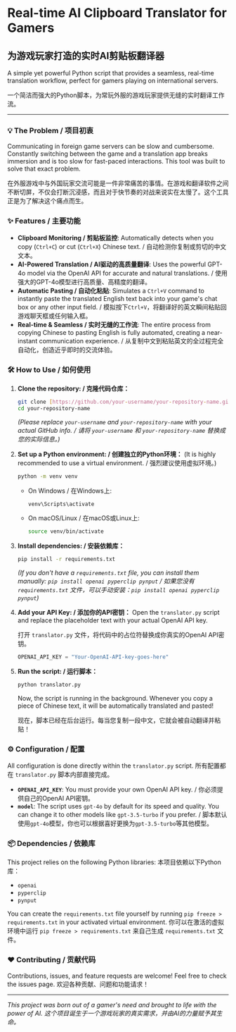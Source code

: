 # Real-time AI Clipboard Translator for Gamers
## 为游戏玩家打造的实时AI剪贴板翻译器

A simple yet powerful Python script that provides a seamless, real-time translation workflow, perfect for gamers playing on international servers.

一个简洁而强大的Python脚本，为常玩外服的游戏玩家提供无缝的实时翻译工作流。

---

### 💡 The Problem / 项目初衷

Communicating in foreign game servers can be slow and cumbersome. Constantly switching between the game and a translation app breaks immersion and is too slow for fast-paced interactions. This tool was built to solve that exact problem.

在外服游戏中与外国玩家交流可能是一件非常痛苦的事情。在游戏和翻译软件之间不断切屏，不仅会打断沉浸感，而且对于快节奏的对战来说实在太慢了。这个工具正是为了解决这个痛点而生。

### ✨ Features / 主要功能

- **Clipboard Monitoring / 剪贴板监控**: Automatically detects when you copy (`Ctrl+C`) or cut (`Ctrl+X`) Chinese text. / 自动检测你复制或剪切的中文文本。
- **AI-Powered Translation / AI驱动的高质量翻译**: Uses the powerful GPT-4o model via the OpenAI API for accurate and natural translations. / 使用强大的GPT-4o模型进行高质量、高精度的翻译。
- **Automatic Pasting / 自动化粘贴**: Simulates a `Ctrl+V` command to instantly paste the translated English text back into your game's chat box or any other input field. / 模拟按下`Ctrl+V`，将翻译好的英文瞬间粘贴回游戏聊天框或任何输入框。
- **Real-time & Seamless / 实时无缝的工作流**: The entire process from copying Chinese to pasting English is fully automated, creating a near-instant communication experience. / 从复制中文到粘贴英文的全过程完全自动化，创造近乎即时的交流体验。

### 🛠️ How to Use / 如何使用

1.  **Clone the repository: / 克隆代码仓库：**
    ```bash
    git clone [https://github.com/your-username/your-repository-name.git](https://github.com/your-username/your-repository-name.git)
    cd your-repository-name
    ```
    *(Please replace `your-username` and `your-repository-name` with your actual GitHub info. / 请将 `your-username` 和 `your-repository-name` 替换成您的实际信息。)*

2.  **Set up a Python environment: / 创建独立的Python环境：**
    (It is highly recommended to use a virtual environment. / 强烈建议使用虚拟环境。)
    ```bash
    python -m venv venv
    ```
    - On Windows / 在Windows上:
      ```bash
      venv\Scripts\activate
      ```
    - On macOS/Linux / 在macOS或Linux上:
      ```bash
      source venv/bin/activate
      ```

3.  **Install dependencies: / 安装依赖库：**
    ```bash
    pip install -r requirements.txt
    ```
    *(If you don't have a `requirements.txt` file, you can install them manually: `pip install openai pyperclip pynput` / 如果您没有 `requirements.txt` 文件，可以手动安装：`pip install openai pyperclip pynput`)*

4.  **Add your API Key: / 添加你的API密钥：**
    Open the `translator.py` script and replace the placeholder text with your actual OpenAI API key.
    
    打开 `translator.py` 文件，将代码中的占位符替换成你真实的OpenAI API密钥。
    ```python
    OPENAI_API_KEY = "Your-OpenAI-API-key-goes-here"
    ```

5.  **Run the script: / 运行脚本：**
    ```bash
    python translator.py
    ```
    Now, the script is running in the background. Whenever you copy a piece of Chinese text, it will be automatically translated and pasted!
    
    现在，脚本已经在后台运行。每当您复制一段中文，它就会被自动翻译并粘贴！

### ⚙️ Configuration / 配置

All configuration is done directly within the `translator.py` script.
所有配置都在 `translator.py` 脚本内部直接完成。

- **`OPENAI_API_KEY`**: You must provide your own OpenAI API key. / 你必须提供自己的OpenAI API密钥。
- **`model`**: The script uses `gpt-4o` by default for its speed and quality. You can change it to other models like `gpt-3.5-turbo` if you prefer. / 脚本默认使用`gpt-4o`模型，你也可以根据喜好更换为`gpt-3.5-turbo`等其他模型。

### 📦 Dependencies / 依赖库

This project relies on the following Python libraries:
本项目依赖以下Python库：

- `openai`
- `pyperclip`
- `pynput`

You can create the `requirements.txt` file yourself by running `pip freeze > requirements.txt` in your activated virtual environment.
你可以在激活的虚拟环境中运行 `pip freeze > requirements.txt` 来自己生成 `requirements.txt` 文件。

### ❤️ Contributing / 贡献代码

Contributions, issues, and feature requests are welcome! Feel free to check the issues page.
欢迎各种贡献、问题和功能请求！

---

_This project was born out of a gamer's need and brought to life with the power of AI._
_这个项目诞生于一个游戏玩家的真实需求，并由AI的力量赋予其生命。_
